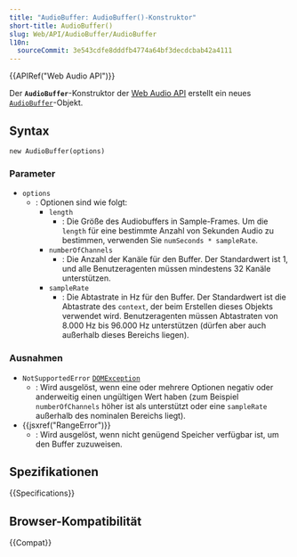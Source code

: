 ```yaml
---
title: "AudioBuffer: AudioBuffer()-Konstruktor"
short-title: AudioBuffer()
slug: Web/API/AudioBuffer/AudioBuffer
l10n:
  sourceCommit: 3e543cdfe8dddfb4774a64bf3decdcbab42a4111
---
```


{{APIRef("Web Audio API")}}

Der **`AudioBuffer`**-Konstruktor der [Web Audio API](/de/docs/Web/API/Web_Audio_API) erstellt ein neues [`AudioBuffer`](/de/docs/Web/API/AudioBuffer)-Objekt.

## Syntax

```js-nolint
new AudioBuffer(options)
```

### Parameter

- `options`
  - : Optionen sind wie folgt:
    - `length`
      - : Die Größe des Audiobuffers in Sample-Frames. Um die `length` für eine bestimmte Anzahl von Sekunden Audio zu bestimmen, verwenden Sie `numSeconds * sampleRate`.
    - `numberOfChannels`
      - : Die Anzahl der Kanäle für den Buffer. Der Standardwert ist 1, und alle Benutzeragenten müssen mindestens 32 Kanäle unterstützen.
    - `sampleRate`
      - : Die Abtastrate in Hz für den Buffer. Der Standardwert ist die Abtastrate des `context`, der beim Erstellen dieses Objekts verwendet wird. Benutzeragenten müssen Abtastraten von 8.000 Hz bis 96.000 Hz unterstützen (dürfen aber auch außerhalb dieses Bereichs liegen).

### Ausnahmen

- `NotSupportedError` [`DOMException`](/de/docs/Web/API/DOMException)
  - : Wird ausgelöst, wenn eine oder mehrere Optionen negativ oder anderweitig einen ungültigen Wert haben (zum Beispiel `numberOfChannels` höher ist als unterstützt oder eine `sampleRate` außerhalb des nominalen Bereichs liegt).
- {{jsxref("RangeError")}}
  - : Wird ausgelöst, wenn nicht genügend Speicher verfügbar ist, um den Buffer zuzuweisen.

## Spezifikationen

{{Specifications}}

## Browser-Kompatibilität

{{Compat}}
